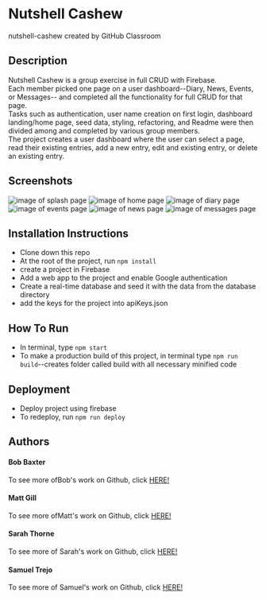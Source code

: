 # Nutshell Cashew  
nutshell-cashew created by GitHub Classroom

## Description  
Nutshell Cashew is a group exercise in full CRUD with Firebase.  
Each member picked one page on a user dashboard--Diary, News, Events, or Messages-- and completed all the functionality for full CRUD for that page.  
Tasks such as authentication, user name creation on first login, dashboard landing/home page, seed data, styling, refactoring, and Readme were then divided among and completed by various group members.  
The project creates a user dashboard where the user can select a page, read their existing entries, add a new entry, edit and existing entry, or delete an existing entry.  

## Screenshots  
![image of splash page](https://raw.githubusercontent.com/nss-evening-cohort-9/nutshell-cashew/master/src/assets/images/screenshot1.png)
![image of home page](https://raw.githubusercontent.com/nss-evening-cohort-9/nutshell-cashew/master/src/assets/images/screenshot4.png)
![image of diary page](https://raw.githubusercontent.com/nss-evening-cohort-9/nutshell-cashew/master/src/assets/images/screenshot3.png)
![image of events page](https://raw.githubusercontent.com/nss-evening-cohort-9/nutshell-cashew/master/src/assets/images/screenshot2.png)
![image of news page](https://raw.githubusercontent.com/nss-evening-cohort-9/nutshell-cashew/master/src/assets/images/screenshot1.png)
![image of messages page](https://raw.githubusercontent.com/nss-evening-cohort-9/nutshell-cashew/master/src/assets/images/screenshot6.png)

## Installation Instructions  
* Clone down this repo  
* At the root of the project, run `npm install`  
* create a project in Firebase  
* Add a web app to the project and enable Google authentication  
* Create a real-time database and seed it with the data from the database directory  
* add the keys for the project into apiKeys.json  
## How To Run  
* In terminal, type `npm start`  
* To make a production build of this project, in terminal type `npm run build`--creates folder called build with all necessary minified code  
## Deployment  
* Deploy project using firebase  
* To redeploy, run `npm run deploy`  
## Authors  

#### Bob Baxter  
To see more ofBob's work on Github, click [HERE!](https://github.com/bobbybaxter "Bob Baxter's Github")  

#### Matt Gill  
To see more ofMatt's work on Github, click [HERE!](https://github.com/mtgill "Matt Gill's Github")  

#### Sarah Thorne  
To see more of Sarah's work on Github, click [HERE!](https://github.com/sarahjulesthorne "Sarah Thorne's Github")  

#### Samuel Trejo  
To see more of Samuel's work on Github, click [HERE!](https://github.com/samueltrejo "Samuel Trejo's Github")  

